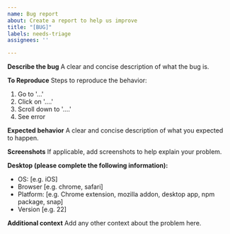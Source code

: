 ```yaml
---
name: Bug report
about: Create a report to help us improve
title: "[BUG]"
labels: needs-triage
assignees: ''

---
```


**Describe the bug**
A clear and concise description of what the bug is.

**To Reproduce**
Steps to reproduce the behavior:
1. Go to '...'
2. Click on '....'
3. Scroll down to '....'
4. See error

**Expected behavior**
A clear and concise description of what you expected to happen.

**Screenshots**
If applicable, add screenshots to help explain your problem.

**Desktop (please complete the following information):**
 - OS: [e.g. iOS]
 - Browser [e.g. chrome, safari]
 - Platform: [e.g. Chrome extension, mozilla addon, desktop app, npm package, snap]
 - Version [e.g. 22]

**Additional context**
Add any other context about the problem here.
